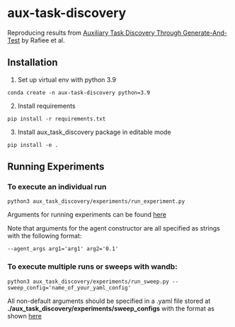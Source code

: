 # aux-task-discovery
Reproducing results from [Auxiliary Task Discovery Through Generate-And-Test](https://arxiv.org/abs/2210.14361) by Rafiee et al.

## Installation
1. Set up virtual env with python 3.9
```
conda create -n aux-task-discovery python=3.9
```
2. Install requirements
```
pip install -r requirements.txt
```
3. Install aux_task_discovery package in editable mode
```
pip install -e .
```

## Running Experiments
### To execute an individual run

```
python3 aux_task_discovery/experiments/run_experiment.py
```
Arguments for running experiments can be found [here](./aux_task_discovery/experiments/argument_handling.py)

Note that arguments for the agent constructor are all specified as strings with the following format:
```
--agent_args arg1='arg1' arg2='0.1'
```

### To execute multiple runs or sweeps with wandb:

```
python3 aux_task_discovery/experiments/run_sweep.py --sweep_config='name_of_your_yaml_config'
```

All non-default arguments should be specified in a .yaml file stored at **./aux_task_discovery/experiments/sweep_configs** with the format as shown [here](./aux_task_discovery/experiments/sweep_configs/dqn.yaml)
